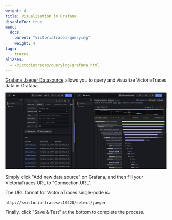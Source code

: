```yaml
---
weight: 4
title: Visualization in Grafana
disableToc: true
menu:
  docs:
    parent: "victoriatraces-querying"
    weight: 4
tags:
  - traces
aliases:
  - /victoriatraces/querying/grafana.html
---
```


[Grafana Jaeger Datasource](https://grafana.com/docs/grafana/latest/datasources/jaeger/) allows you to query and visualize VictoriaTraces data in Grafana.

![Visualization with Grafana](grafana-jaeger.webp)

Simply click "Add new data source" on Grafana, and then fill your VictoriaTraces URL to "Connection.URL". 

The URL format for VictoriaTraces single-node is:
```
http://<victoria-traces>:10428/select/jaeger
```

Finally, click "Save & Test" at the bottom to complete the process.